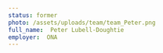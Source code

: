 ```yaml
---
status: former
photo: /assets/uploads/team/team_Peter.png
full_name:  Peter Lubell-Doughtie
employer:  ONA 
---
```

